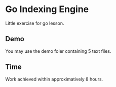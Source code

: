 # Go Indexing Engine

Little exercise for go lesson.

## Demo

You may use the demo foler containing 5 text files.

## Time

Work achieved within approximatively 8 hours.